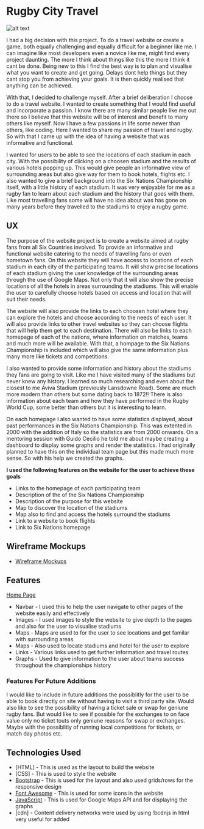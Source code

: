 # Rugby City Travel

![alt text](https://github.com/mattjboland/ci-milestonetwo/blob/master/assets/images/Avivastadium.jpg)

I had a big decision with this project. To do a travel website or create a game, both equally challenging and equally
difficult for a beginner like me. I can imagine like most developers even a novice like me, might find every project 
daunting. The more I think about things like this the more I think it cant be done. Being new to this I find the best way
is to plan and visualise what you want to create and get going. Delays dont help things but they cant stop you from 
achieving your goals. It is then quickly realised that anything can be achieved.

With that, I decided to challenge myself. After a brief deliberation I choose to do a travel website. I wanted to create
something that I would find useful and incorporate a passion. I know there are many similar people like me out there so I 
believe that this website will be of interest and benefit to many others like myself. Now I have a few passions in life 
some newer than others, like coding. Here I wanted to share my passion of travel and rugby. So with that I came up with
the idea of having a website that was informative and functional. 

I wanted for users to be able to see the locations of each stadium in each city. With the possibility of clicking on a 
choosen stadium and the results of various hotels popping up. This would give people an informative view of surrounding
areas but also give way for them to book hotels, flights etc. I also wanted to give a brief background into the Six
Nations Championship itself, with a little history of each stadium. It was very enjoyable for me as a rugby fan to learn
about each stadium and the history that goes with them. Like most travelling fans some will have no idea about was has
gone on many years before they travelled to the stadiums to enjoy a rugby game.

## UX

The purpose of the website project is to create a website aimed at rugby fans from all Six Countries involved. To provide
an informative and functional website catering to the needs of travelling fans or even hometown fans. On this website they 
will have access to locations of each stadium in each city of the participating teams. It will show precise locations of
each stadium giving the user knowledge of the surrounding areas through the use of Google Maps. Not only that it will
also show the precise locations of all the hotels in areas surrounding the stadiums. This will enable the user to carefully
choose hotels based on access and location that will suit their needs.

The website will also provide the links to each choosen hotel where they can explore the hotels and choose according to the
needs of each user. It will also provide links to other travel websites so they can choose flights that will help them
get to each destination. There will also be links to each homepage of each of the nations, where information on matches,
teams and much more will be available. With that, a hompage to the Six Nations Championship is included which will also
give the same information plus many more like tickets and competitions.

I also wanted to provide some information and history about the stadiums they fans are going to visit. Like me I have visited
many of the stadiums but never knew any history. I learned so much researching and even about the closest to me Aviva 
Stadium (previously Lansdowne Road). Some are much more modern than others but some dating back to 1872!! There is also 
information about each team and how they have performed in the Rugby World Cup, some better than others but it is 
interesting to learn.

On each homepage I also wanted to have some statistics displayed, about past performances in the Six Nations Championship. 
This was extented in 2000 with the addition of Italy so the statistics are from 2000 onwards. On a mentoring session
with Guido Cecilio he told me about maybe creating a dashboard to display some graphs and render the statistics. I had 
originally planned to have this on the individual team page but this made much more sense. So with his help we created 
the graphs.

**I used the following features on the website for the user to achieve these goals**

* Links to the homepage of each participating team
* Description of the of the Six Nations Championship
* Description of the purpose for this website
* Map to discover the location of the stadiums
* Map also to find and access the hotels surround the stadiums
* Link to a website to book flights
* Link to Six Nations homepage

## Wireframe Mockups

* [Wireframe Mockups](https://github.com/mattjboland/ci-milestonetwo/blob/master/assets/wireframe-mockups/Rugby%20City%20Travel.pdf)

## Features

[Home Page](https://github.com/mattjboland/ci-milestonetwo/)

* Navbar - I used this to help the user navigate to other pages of the website easily and effectively
* Images - I used images to style the website to give depth to the pages and also for the user to visualise stadiums
* Maps - Maps are used to for the user to see locations and get familar with surrounding areas
* Maps - Also used to locate stadiums and hotel for the user to explore
* Links - Various links used to get further information and travel routes
* Graphs - Used to give information to the user about teams success throughout the championships history

### Features For Future Additions

I would like to include in future additions the possiblitly for the user to be able to book directly on site without having
to visit a third party site. Would also like to see the possibility of having a ticket sale or swap for geniune rugby fans.
But would like to see if possible for the exchanges to on face value only no ticket touts only geniune reasons for swap
or exchanges. Maybe with the possiblitly of running local competitions for tickets, or match day photos etc.

## Technologies Used

* [HTML] - This is used as the layout to build the website
* [CSS] - This is used to style the website
* [Bootstrap](https://getbootstrap.com/) - This is used for the layout and also used grids/rows for the responsive design
* [Font Awesome](https://fontawesome.com/) - This is used for some icons in the website
* [JavaScript](https://www.javascript.com/) - This is used for Google Maps API and for displaying the graphs
* [cdn] - Content delivery networks were used by using !bcdnjs in html very useful for added <script>

## Testing

I have thoroughly tested the website and was unable to find any bad links. Everything is working as is supposed to. I 
clicked all links to make sure everything is as it should be. It was all working fine until I came across a problem with 
my gh-avatar link to GitHub, it wasnt working correctly. On inspection I had a mistake in the link and fixed 
accordingly. 

I did a lot of testing and checking the Map functionality. I created a testing repository separate to the project 
repository [https://github.com/mattjboland/testing] this enabled me to set up and test the maps functionality as well
as continue with the project. The idea behind this was to keep separate and merge at the end. It was a great way to get
everything thing right and I could easily go back and forth. I found if something went wrong or wasn't exactly how it
should have been it didn't immediately affect other element of the project going on around. I implemented a testing
repository on my last project where I copied code out and was able to test and solve problems easy and then merge it back
when ready.

I was also having an issue with the logo, Ireland the link wasnt loading. I tried several time but the page wasnt loading.
The link was working though just the page wasnt loading. After checking several times the link it was correct. The page 
after a while loaded after the error 500 Internal Server Error so the issue wasnt the link.

Another problem I encountered was the display on the bg images used throughout the website. On some browser the background
opacity was easily fixed in css. But some browsers the backgound images was too bright ang hindered the text in the 
paragraphs making it very hard to read. I tried many solutions but none of which seemed to work. Changing the text, 
changing the opacity, adding a z-index but still no solution. It was mainly occurring on my iPhone 11 and iPad mini. So
it was time for Google. It was then I realised that the browsers on Apple (Safari) and some other do not support the 
opacity feature. Chrome which is the main browser I use was perfect eveytime so it was a real head scratcher, but was so
relieved when I discover this.

## Issues and Bugs

As with a lot of project the issues and bugs are always present. I have learned from this to keep note a bit better of a 
few more to help with this section. But probably best I cant remember them all as this section would be far too long.

Using BootStrap code especially rows and columns can cause issues, especially when usin them in a specific way. I had
many problems with location of the icons in the row and this caused an issus when viewing on smaller browser screens. I 
finally fixed the problem with a lot of researching on BootStrap itself but mainly Google and StackOverflow.

I also had a problem with the NavBar, it was correctly or easily moving throught the links and with a quick visit again to 
StackOverflow I quickly found the solution. It should have been clear to me on Bootstrap but for some reason it wasn't 
coming easily to me although it was there. It was as simple as moving the active element to right .html and it worked
perfectly.

Again this issue or a similar one was occuring with the footer. Especially on my dashboard.html. The footer was covering
all the graphs and I couldnt figure it out. Unfortunately I ran out of time on this one so I just removed the footer
entirely from the dashboard as it doesnt really serve a purpose there. Its only a temporary solution but I will continue
to find the correct solution for this.

With the dashboard.html I had issues with rendering the graphs. I had orignally intended on having this on each html page 
for each team but Guido thought it would be better to have on a dashboard. It does look better. It was tricky to manipulate
the values from the .csv file but patience I was able to figure it out. I would have moced this code to the testing repo
but that was too full with the maps so I solved the issue there.

I had some issues with the with the maps.js for the hotels. The use of Google Maps APIs is tricky but all the information
and code is there and its just a matter of using it right. When I was adding the stadium to the hotel map along with all
the green hotel icons. When I searched the Google Places API keeps the list of all the results so I had to add the 
stadium to the end of the results so that it would be shown too. Most of the code for this was from the APIs but when I 
encountered a problem searching on Google along with StackOverflow provided the answers need to resolve the issues. while
researching I was able to learn that you can use some custom items for the marker so I replaced the original red marker
in the stadiums map with a rugby_ball.png I found.

## Validation

I have checked the code on [https://validator.w3.org/nu/#textarea] 

I checked the code for all .html and style.css. No major errors were reported, however some small minor errors were
occuring. So I addressed all them and fixed where necessary. The main repeating error was section lacks heading so that 
was easily solved. Another error was a heading tag was used but empty so I fixed that.

Another error I came across was the images not having alt="" so that was an easy fix. 

## Deployment

I deployed my website via GitHub pages and is currently published at [https://mattjboland.github.io/ci-milestonetwo/]

This is the one section I have previously lacked on. I learned from my last project the my commit messages were vague
or even non existent. So for this project, I made sure when commiting to GitHub that my messages were clear and consise
as to be easily interpreted. I may have missed a few here and there but I generally feel a major improvement was made.

I had orignally used cloud9 and then was made to switch to AWS cloud which I didnt find easy to use. I then used GitHub 
and Gitpod and found this a much better way and easier. All code was in GitPod and committed to GitHub. I feel this
way works best for me as I find it easily navigated. 

## Credits

**Content**


**Media Content**



## Acknowledgements

* [Code Institute](https://codeinstitute.net/) I used parts of code from the modules, coursework and projects. All
    the media, pictures, audio clips and video were supplied by Code Institute
* [Bootstrap](https://getbootstrap.com/) I used Bootstraps Navbar, Carousel and Form examples in my website
* [W3schools](https://www.w3schools.com/) I used this website when I encountered some problems with my code
* [Slack](https://slack.com/intl/en-ie/) I also used this website for help on code and errors
* [StackOverflow](https://stackoverflow.com/) This website was used as a reference for help and tips
* Guido Cecilio, Guido is my mentor and his help and patience on this project was incredible. I learned so much from 
our meetings and without his knowledge and information it would have been an impossible task. I am so grateful for his 
help.
